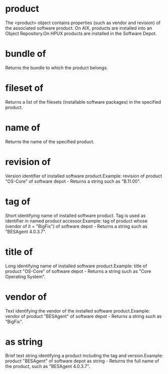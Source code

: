 # product

The &lt;product&gt; object contains properties (such as vendor and revision) of the associated software product. On AIX, products are installed into an Object Repository.On HPUX products are installed in the Software Depot.

# bundle of <product>

Returns the bundle to which the product belongs.

# fileset of <product>

Returns a list of the filesets (installable software packages) in the specified product.

# name of <product>

Returns the name of the specified product.

# revision of <product>

Version identifier of installed software product.Example: revision of product &quot;OS-Core&quot; of software depot - Returns a string such as &quot;B.11.00&quot;.

# tag of <product>

Short identifying name of installed software product. Tag is used as identifier in named product accessor.Example: tag of product whose (vendor of it = &quot;BigFix&quot;) of software depot - Returns a string such as &quot;BESAgent 4.0.3.7&quot;.

# title of <product>

Long identifying name of installed software product.Example: title of product &quot;OS-Core&quot; of software depot - Returns a string such as &quot;Core Operating System&quot;.

# vendor of <product>

Text identifying the vendor of the installed software product.Example: vendor of product &quot;BESAgent&quot; of software depot - Returns a string such as &quot;BigFix&quot;.

# <product> as string

Brief text string identifying a product including the tag and version.Example: product &quot;BESAgent&quot; of software depot as string - Returns the full name of the product, such as &quot;BESAgent 4.0.3.7&quot;.
